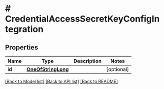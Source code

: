 # # CredentialAccessSecretKeyConfigIntegration

## Properties

Name | Type | Description | Notes
------------ | ------------- | ------------- | -------------
**id** | [**OneOfStringLong**](OneOfStringLong.md) |  | [optional]

[[Back to Model list]](../../README.md#models) [[Back to API list]](../../README.md#endpoints) [[Back to README]](../../README.md)
